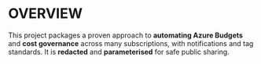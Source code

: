 # OVERVIEW

This project packages a proven approach to **automating Azure Budgets** and **cost governance** across many subscriptions, with notifications and tag standards. It is **redacted** and **parameterised** for safe public sharing.
